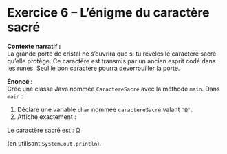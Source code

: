# Exercice 6 – L’énigme du caractère sacré

**Contexte narratif :**  
La grande porte de cristal ne s’ouvrira que si tu révèles le caractère sacré qu’elle protège. Ce caractère est transmis par un ancien esprit codé dans les runes. Seul le bon caractère pourra déverrouiller la porte.

**Énoncé :**  
Crée une classe Java nommée `CaractereSacré` avec la méthode `main`. Dans `main` :  
1. Déclare une variable `char` nommée `caractereSacré` valant `'Ω'`.  
2. Affiche exactement :

Le caractère sacré est : Ω

(en utilisant `System.out.println`).  
